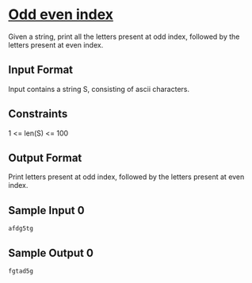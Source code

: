 # [Odd even index](https://www.hackerrank.com/contests/smart-interviews-basic/challenges/si-basic-odd-even-index/problem)

Given a string, print all the letters present at odd index, followed by the letters present at even index.

## Input Format

Input contains a string S, consisting of ascii characters.

## Constraints

1 <= len(S) <= 100

## Output Format

Print letters present at odd index, followed by the letters present at even index.

## Sample Input 0
```
afdg5tg
```
## Sample Output 0
```
fgtad5g
```